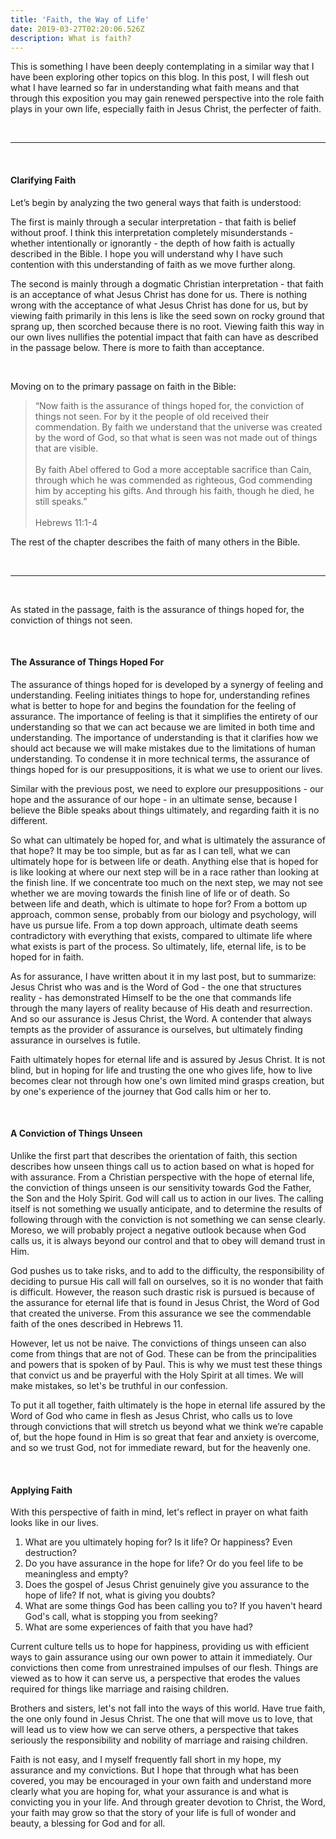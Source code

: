 ```yaml
---
title: 'Faith, the Way of Life'
date: 2019-03-27T02:20:06.526Z
description: What is faith?
---
```

This is something I have been deeply contemplating in a similar way that I have been exploring other topics on this blog. In this post, I will flesh out what I have learned so far in understanding what faith means and that through this exposition you may gain renewed perspective into the role faith plays in your own life, especially faith in Jesus Christ, the perfecter of faith.

<br>

---

<br>

#### Clarifying Faith

Let’s begin by analyzing the two general ways that faith is understood:

The first is mainly through a secular interpretation - that faith is belief without proof. I think this interpretation completely misunderstands - whether intentionally or ignorantly - the depth of how faith is actually described in the Bible. I hope you will understand why I have such contention with this understanding of faith as we move further along.

The second is mainly through a dogmatic Christian interpretation - that faith is an acceptance of what Jesus Christ has done for us. There is nothing wrong with the acceptance of what Jesus Christ has done for us, but by viewing faith primarily in this lens is like the seed sown on rocky ground that sprang up, then scorched because there is no root. Viewing faith this way in our own lives nullifies the potential impact that faith can have as described in the passage below. There is more to faith than acceptance.

<br>

Moving on to the primary passage on faith in the Bible:



> “Now faith is the assurance of things hoped for, the conviction of things not seen. For by it the people of old received their commendation. By faith we understand that the universe was created by the word of God, so that what is seen was not made out of things that are visible.
> <br>
> <br>
>By faith Abel offered to God a more acceptable sacrifice than Cain, through which he was commended as righteous, God commending him by accepting his gifts. And through his faith, though he died, he still speaks.”
> <br>
> <br>
> Hebrews 11:1-4

The rest of the chapter describes the faith of many others in the Bible.

<br>

---

<br> 

As stated in the passage, faith is the assurance of things hoped for, the conviction of things not seen.

<br>

#### The Assurance of Things Hoped For
The assurance of things hoped for is developed by a synergy of feeling and understanding. Feeling initiates things to hope for, understanding refines what is better to hope for and begins the foundation for the feeling of assurance. The importance of feeling is that it simplifies the entirety of our understanding so that we can act because we are limited in both time and understanding. The importance of understanding is that it clarifies how we should act because we will make mistakes due to the limitations of human understanding. To condense it in more technical terms, the assurance of things hoped for is our presuppositions, it is what we use to orient our lives.

Similar with the previous post, we need to explore our presuppositions - our hope and the assurance of our hope - in an ultimate sense, because I believe the Bible speaks about things ultimately, and regarding faith it is no different.

So what can ultimately be hoped for, and what is ultimately the assurance of that hope? It may be too simple, but as far as I can tell, what we can ultimately hope for is between life or death. Anything else that is hoped for is like looking at where our next step will be in a race rather than looking at the finish line. If we concentrate too much on the next step, we may not see whether we are moving towards the finish line of life or of death. So between life and death, which is ultimate to hope for? From a bottom up approach, common sense, probably from our biology and psychology, will have us pursue life. From a top down approach, ultimate death seems contradictory with everything that exists, compared to ultimate life where what exists is part of the process. So ultimately, life, eternal life, is to be hoped for in faith.

As for assurance, I have written about it in my last post, but to summarize: Jesus Christ who was and is the Word of God - the one that structures reality - has demonstrated Himself to be the one that commands life through the many layers of reality because of His death and resurrection. And so our assurance is Jesus Christ, the Word. A contender that always tempts as the provider of assurance is ourselves, but ultimately finding assurance in ourselves is futile.

Faith ultimately hopes for eternal life and is assured by Jesus Christ. It is not blind, but in hoping for life and trusting the one who gives life, how to live becomes clear not through how one's own limited mind grasps creation, but by one's experience of the journey that God calls him or her to.

<br>

#### A Conviction of Things Unseen



Unlike the first part that describes the orientation of faith, this section describes how unseen things call us to action based on what is hoped for with assurance. From a Christian perspective with the hope of eternal life, the conviction of things unseen is our sensitivity towards God the Father, the Son and the Holy Spirit. God will call us to action in our lives. The calling itself is not something we usually anticipate, and to determine the results of following through with the conviction is not something we can sense clearly. Moreso, we will probably project a negative outlook because when God calls us, it is always beyond our control and that to obey will demand trust in Him. 

God pushes us to take risks, and to add to the difficulty, the responsibility of deciding to pursue His call will fall on ourselves, so it is no wonder that faith is difficult. However, the reason such drastic risk is pursued is because of the assurance for eternal life that is found in Jesus Christ, the Word of God that created the universe. From this assurance we see the commendable faith of the ones described in Hebrews 11.

However, let us not be naive. The convictions of things unseen can also come from things that are not of God. These can be from the principalities and powers that is spoken of by Paul. This is why we must test these things that convict us and be prayerful with the Holy Spirit at all times. We will make mistakes, so let's be truthful in our confession.

To put it all together, faith ultimately is the hope in eternal life assured by the Word of God who came in flesh as Jesus Christ, who calls us to love through convictions that will stretch us beyond what we think we’re capable of, but the hope found in Him is so great that fear and anxiety is overcome, and so we trust God, not for immediate reward, but for the heavenly one.

<br>

#### Applying Faith
With this perspective of faith in mind, let's reflect in prayer on what faith looks like in our lives.



1. What are you ultimately hoping for? Is it life? Or happiness? Even destruction?
2. Do you have assurance in the hope for life? Or do you feel life to be meaningless and empty?
3. Does the gospel of Jesus Christ genuinely give you assurance to the hope of life? If not, what is giving you doubts?
4. What are some things God has been calling you to? If you haven't heard God's call, what is stopping you from seeking?
5. What are some experiences of faith that you have had?

Current culture tells us to hope for happiness, providing us with efficient ways to gain assurance using our own power to attain it immediately. Our convictions then come from unrestrained impulses of our flesh. Things are viewed as to how it can serve us, a perspective that erodes the values required for things like marriage and raising children.

Brothers and sisters, let's not fall into the ways of this world. Have true faith, the one only found in Jesus Christ. The one that will move us to love, that will lead us to view how we can serve others, a perspective that takes seriously the responsibility and nobility of marriage and raising children.

Faith is not easy, and I myself frequently fall short in my hope, my assurance and my convictions. But I hope that through what has been covered, you may be encouraged in your own faith and understand more clearly what you are hoping for, what your assurance is and what is convicting you in your life. And through greater devotion to Christ, the Word, your faith may grow so that the story of your life is full of wonder and beauty, a blessing for God and for all.
